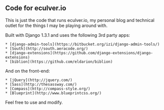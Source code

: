Code for eculver.io
-------------------

This is just the code that runs eculver.io, my personal blog and technical outlet for the things I may be playing around with.

Built with Django 1.3.1 and uses the following 3rd party apps:

    * [django-admin-tools](https://bitbucket.org/izi/django-admin-tools/)
    * [South](http://south.aeracode.org/)
    * [django-extensions](https://github.com/django-extensions/django-extensions)
    * [biblion](https://github.com/eldarion/biblion)


And on the front-end:

    * [jQuery](http://jquery.com/)
    * [Sass](http://thesassway.com/)
    * [Compass](http://compass-style.org/)
    * [Blueprint](http://www.blueprintcss.org/)


Feel free to use and modify.


